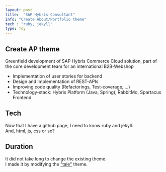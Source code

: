 ```yaml
---
layout: post
title:  "SAP Hybris Consultant"
info: "Create About/Portfolio theme"
tech : "ruby, jekyll"
type: Toy
---
```


## Create AP theme
Greenfield development of SAP Hybris Commerce Cloud solution, part of the core development team for an international B2B-Webshop
* Implementation of user stories for backend
* Design and Implementation of REST-APIs
* Improving code quality (Refactorings, Test-coverage, ...)
* Technology-stack: Hybris Platform (Java, Spring), RabbitMq, Spartacus Frontend

## Tech
Now that I have a github page, I need to know ruby and jekyll.  
And, html, js, css or so?  


## Duration
It did not take long to change the existing theme.  
I made it by modifying the ["tale"](https://github.com/chesterhow/tale) theme.  
